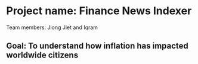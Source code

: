 # Project name: Finance News Indexer 
Team members: Jiong Jiet and Iqram 

## Goal: To understand how inflation has impacted worldwide citizens

